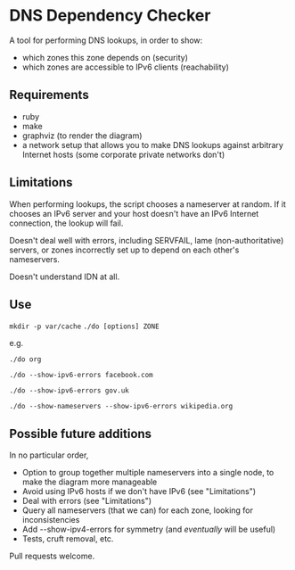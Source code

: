 DNS Dependency Checker
======================

A tool for performing DNS lookups, in order to show:

 * which zones this zone depends on (security)
 * which zones are accessible to IPv6 clients (reachability)

Requirements
------------

 * ruby
 * make
 * graphviz (to render the diagram)
 * a network setup that allows you to make DNS lookups against arbitrary Internet hosts (some corporate private networks don't)

Limitations
-----------

When performing lookups, the script chooses a nameserver at random.
If it chooses an IPv6 server and your host doesn't have an IPv6 Internet
connection, the lookup will fail.

Doesn't deal well with errors, including SERVFAIL, lame (non-authoritative) servers,
or zones incorrectly set up to depend on each other's nameservers.

Doesn't understand IDN at all.

Use
---

`mkdir -p var/cache`
`./do [options] ZONE`

e.g.

`./do org`

`./do --show-ipv6-errors facebook.com`

`./do --show-ipv6-errors gov.uk`

`./do --show-nameservers --show-ipv6-errors wikipedia.org`

Possible future additions
-------------------------

In no particular order,

 * Option to group together multiple nameservers into a single node, to make the diagram more manageable
 * Avoid using IPv6 hosts if we don't have IPv6 (see "Limitations")
 * Deal with errors (see "Limitations")
 * Query all nameservers (that we can) for each zone, looking for inconsistencies 
 * Add --show-ipv4-errors for symmetry (and *eventually* will be useful)
 * Tests, cruft removal, etc.

Pull requests welcome.

